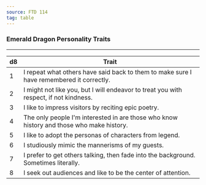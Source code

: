 ```yaml
---
source: FTD 114
tag: table
---
```


### Emerald Dragon Personality Traits
---
|d8|Trait|
|----|------------|
|1|I repeat what others have said back to them to make sure I have remembered it correctly.|
|2|I might not like you, but I will endeavor to treat you with respect, if not kindness.|
|3|I like to impress visitors by reciting epic poetry.|
|4|The only people I'm interested in are those who know history and those who make history.|
|5|I like to adopt the personas of characters from legend.|
|6|I studiously mimic the mannerisms of my guests.|
|7|I prefer to get others talking, then fade into the background. Sometimes literally.|
|8|I seek out audiences and like to be the center of attention.|
